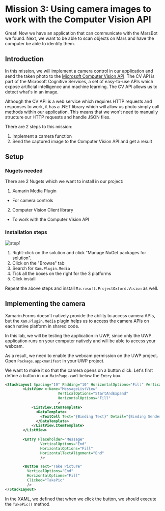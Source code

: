 # Mission 3: Using camera images to work with the Computer Vision API
Great! Now we have an application that can communicate with the MarsBot we found.
Next, we want to be able to scan objects on Mars and have the computer be able to identify them.

## Introduction
In this mission, we will implement a camera control in our application and send the taken photo to the [Microsoft Computer Vision API](https://www.microsoft.com/cognitive-services/en-us/computer-vision-api).
The CV API is part of the Microsoft Cognitive Services, a set of easy-to-use APIs which expose artificial intelligence and machine learning. The CV API allows us to detect what's in an image.

Although the CV API is a web service which requires HTTP requests and responses to work, it has a .NET library which will allow us photo
simply call methods within our application. This means that we won't need to manually structure our HTTP requests and handle JSON files.

There are 2 steps to this mission:

1. Implement a camera function
2. Send the captured image to the Computer Vision API and get a result


## Setup

### Nugets needed
There are 2 Nugets which we want to install in our project:

1. Xamarin Media Plugin
  * For camera controls
2. Computer Vision Client library
  * To work with the Computer Vision API

### Installation steps

![step1](https://raw.githubusercontent.com/jamesleeht/MarsXamarin/master/Images/solutionnugets.png)

1. Right-click on the solution and click "Manage NuGet packages for solution".
2. Click on the "Browse" tab
3. Search for `Xam.Plugin.Media`
4. Tick all the boxes on the right for the 3 platforms
5. Click install

Repeat the above steps and install `Microsoft.ProjectOxford.Vision` as well.

## Implementing the camera
Xamarin.Forms doesn't natively provide the ability to access camera APIs, 
but the `Xam.Plugin.Media` plugin helps us to access the camera APIs on each native platform in shared code.

In this lab, we will be testing the application in UWP, since only the UWP application runs on your computer natively and will be able to access your webcam.

As a result, we need to enable the webcam permission on the UWP project. Open `Package.appxmanifest` in your UWP project.

We want to make it so that the camera opens on a button click. Let's first define a button in our `MainPage.xaml`
below the `Entry` box.

```xml
<StackLayout Spacing="10" Padding="10" HorizontalOptions="Fill" VerticalOptions="Fill" Orientation="Vertical">
        <ListView x:Name="MessageListView"
                        VerticalOptions="StartAndExpand"
                        HorizontalOptions="Fill"
                        >
            <ListView.ItemTemplate>
              <DataTemplate>
                <TextCell Text="{Binding Text}" Detail="{Binding Sender}" />
              </DataTemplate>
            </ListView.ItemTemplate>
        </ListView>
    
        <Entry Placeholder="Message"
                VerticalOptions="End"
                HorizontalOptions="Fill"
                HorizontalTextAlignment="End"
                />

        <Button Text="Take Picture"
          VerticalOptions="End"
          HorizontalOptions="Fill"
          Clicked="TakePic"
          />
</StackLayout>
```

In the XAML, we defined that when we click the button, we should execute the `TakePic()` method.